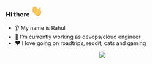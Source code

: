 ### Hi there  <img src="./wave.gif" width="30px" height="30px" />
* 👂 My name is Rahul
* 🔭 I’m currently working as devops/cloud engineer
* ❤️ I love going on roadtrips, reddit, cats and gaming

<p align="center">
    <img src="https://skillicons.dev/icons?i=linux,docker,kubernetes,git,gitlab,aws,gcp,ansible,bash,py,grafana,prometheus,nginx,neovim,gradle,terraform" />
</p>
